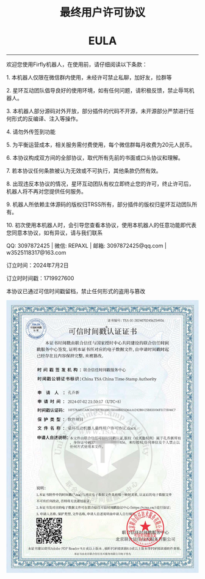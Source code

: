 # <div style="text-align: center;">最终用户许可协议</div>
# <div style="text-align: center;">EULA</div>
<hr>

<p>欢迎您使用Firfly机器人，在使用前，请仔细阅读以下条款：</p>
<p>1. 本机器人仅限在微信群内使用，未经许可禁止私聊，加好友，拉群等</p>
<P>2. 星环互动团队倡导良好的使用环境，如有任何问题，请积极反馈，禁止辱骂机器人。</p>
<P>3. 本机器人部分源码对外开放，部分插件的代码不开源，未开源部分严禁进行任何形式的反编译、注入等操作。</p>
<P>4. 请勿外传签到功能</p>
<P>5. 为平衡运营成本，相关服务需付费使用，每个微信群每月收费为20元人民币。</p>
<p>6. 本协议构成双方间的全部协议，取代所有先前的书面或口头协议和理解。</P>
<p>7. 若本协议任何条款被认为无效或不可执行，其他条款仍然有效。</P>
<p>8. 出现违反本协议的情况，星环互动团队有权立即终止您的许可，终止许可后，机器人将不再对您提供任何服务。</P>
<p>9. 机器人所依赖主体源码的版权归TRSS所有，部分插件的版权归星环互动团队所有。</P>
<p>10. 初次使用本机器人时，会引导您查看本协议，使用本机器人的任意功能即代表您同意本协议，如有异议，请与我们联系</P>
<P>QQ: 3097872425 | 微信: REPAXL | 邮箱: 3097872425@qq.com | w3525118317@163.com</p>
<p>订立时间：2024年7月2日</P>
<p>订立时时间戳：1719927600</p>
<P>本协议已通过可信时间戳留档，禁止任何形式的盗用与篡改</P>
<img src="./public/image.png">
